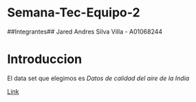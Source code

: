 # Semana-Tec-Equipo-2

##Integrantes##
Jared Andres Silva Villa - A01068244

# Introduccion
El data set que elegimos es *Datos de calidad del aire de la India* 

[Link](https://www.kaggle.com/datasets/shrutibhargava94/india-air-quality-data)
